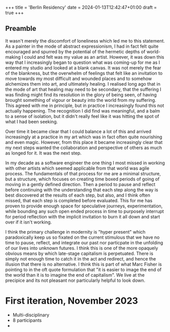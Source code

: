 +++
title = 'Berlin Residency'
date = 2024-01-13T12:42:47+01:00
draft = true
+++


## Preamble

It wasn't merely the discomfort of loneliness which led me to this statement. As a painter in the mode of abstract expressionism, I had in fact felt quite encouraged and spurred by the potential of the hermetic depths of world-making I could and felt was my value as an artist. However, it was down this way that I increasingly began to question what was coming-up for me as I entered my studio and looked at a blank canvas. It was not merely the fear of the blankness, but the overwhelm of feelings that felt like an invitation to move towards my most difficult and wounded places and to somehow alchemizes them into art, and ultimately healing. I realised long ago that in the mode of art that healing may need to be secondary, that the suffering I was finding might find its resolution in the glory of being seen, of having brought something of vigour or beauty into the world from my suffering. This agreed with me in principle, but in practice I increasingly found this not actually happening. The recognition I did find was meaningful, and a balm to a sense of isolation, but it didn't really feel like it was hitting the spot of what I had been seeking. 

Over time it became clear that I could balance a lot of this and arrived increasingly at a practice in my art which was in fact often quite nourishing and even magic. However, from this place it became increasingly clear that my next steps wanted the collaboration and perspective of others as much as longed for it. It was the next step.

In my decade as a software engineer the one thing I most missed in working with other artists which seemed applicable from that world was agile process. The fundamentals of that process for me are a minimal structure, but a structure, which focuses on creating time boxed periods of going of moving in a gently defined direction. Then a period to pause and reflect before continuing with the understanding that each step along the way is best discovered at the results of each step, but also, and I think often missed, that each step is completed before evaluated. This for me has proven to provide enough space for speculative journeys, experimentation, while bounding any such open ended process in time to purposely interrupt for period reflection with the implicit invitation to burn it all down and start over if it isn't working. 

I think the primary challenge in modernity is "hyper present" which paradoxically keep us so fixated on the current stimulous that we have no time to pause, reflect, and integrate our past nor particpate in the unfolding of our lives into unknown futures. I think this is one of the more opaquely obvious means by which late-stage capitalism is perpetuated. There is simply not enough time to catch it in the act and redirect, and hence the illusion that there is no alternative. I think this is part of what Marc Fisher is pointing to in the oft quote formulation that "it is easier to image the end of the world than it is to imagine the end of capitalism". We live at the precipice and its not pleasant nor particularly helpful to look down.

# First iteration, November 2023

- Multi-disciplinary
- 8 participants
- 